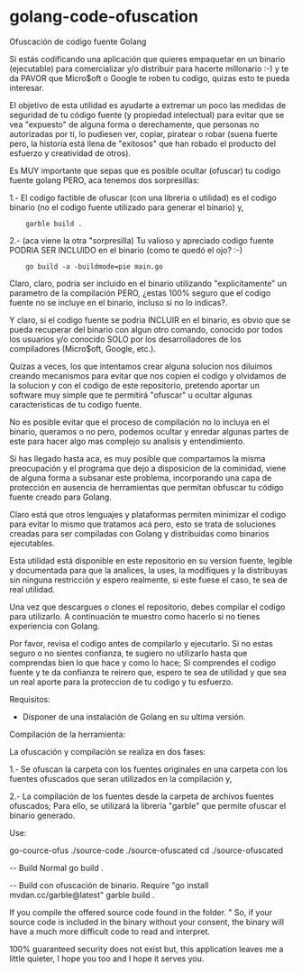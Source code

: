 # golang-code-ofuscation
Ofuscación de codigo fuente Golang

Si estás codificando una aplicación que quieres empaquetar en un binario (ejecutable) para comercializar y/o distribuir para hacerte millonario :-) y te da PAVOR que Micro$oft o Google te roben tu codigo, quizas esto te pueda interesar.

El objetivo de esta utilidad es ayudarte a extremar un poco las medidas de seguridad de tu código fuente (y propiedad intelectual) para evitar que se vea "expuesto" de alguna forma o derechamente, que personas no autorizadas por ti, lo pudiesen ver, copiar, piratear o robar (suena fuerte pero, la historia está llena de "exitosos" que han robado el producto del esfuerzo y creatividad de otros).

Es MUY importante que sepas que es posible ocultar (ofuscar) tu codigo fuente golang PERO, aca tenemos dos sorpresillas:

1.- El codigo factible de ofuscar (con una libreria o utilidad) es el codigo binario (no el codigo fuente utilizado para generar el binario) y, 

        garble build .

2.- (aca viene la otra "sorpresilla) Tu valioso y apreciado codigo fuente PODRIA SER INCLUIDO en el binario (como te quedó el ojo? :-)

        go build -a -buildmode=pie main.go

Claro, claro, podría ser incluido en el binario utilizando "explicitamente" un parametro de la compilación PERO, ¿estas 100% seguro que el codigo fuente no se incluye en el binario, incluso si no lo indicas?.

Y claro, si el codigo fuente se podria INCLUIR en el binario, es obvio que se pueda recuperar del binario con algun otro comando, conocido por todos los usuarios y/o conocido SOLO por los desarrolladores de los compiladores (Micro$oft, Google, etc.).

Quizas a veces, los que intentamos crear alguna solucion nos diluimos creando mecanismos para evitar que nos copien el codigo y olvidamos de la solucion y con el codigo de este repositorio, pretendo aportar un software muy simple que te permitirá "ofuscar" u ocultar algunas caracteristicas de tu codigo fuente.

No es posible evitar que el proceso de compilación no lo incluya en el binario, queramos o no pero, podemos ocultar y enredar algunas partes de este para hacer algo mas complejo su analisis y entendimiento.

Si has llegado hasta aca, es muy posible que compartamos la misma preocupación y el programa que dejo a disposicion de la cominidad, viene de alguna forma a subsanar este problema, incorporando una capa de protección en ausencia de herramientas que permitan obfuscar tu código fuente creado para Golang.

Claro está que otros lenguajes y plataformas permiten minimizar el codigo para evitar lo mismo que tratamos acá pero, esto se trata de soluciones creadas para ser compiladas con Golang y distribuidas como binarios ejecutables.

Esta utilidad está disponible en este repositorio en su version fuente, legible y documentada para que la analices, la uses, la modifiques y la distribuyas sin ninguna restricción y espero realmente, si este fuese el caso, te sea de real utilidad.

Una vez que descargues o clones el repositorio, debes compilar el codigo para utilizarlo. A continuación te muestro como hacerlo si no tienes experiencia con Golang.  

Por favor, revisa el codigo antes de compilarlo y ejecutarlo. Si no estas seguro o no sientes confianza, te sugiero no utilizarlo hasta que comprendas bien lo que hace y como lo hace; Si comprendes el codigo fuente y te da confianza te reirero que, espero te sea de utilidad y que sea un real aporte para la proteccion de tu codigo y tu esfuerzo.

Requisitos:

- Disponer de una instalación de Golang en su ultima versión.

Compilación de la herramienta:




La ofuscación y compilación se realiza en dos fases:

1.- Se ofuscan la carpeta con los fuentes originales en una carpeta con los fuentes ofuscados que seran utilizados en la compilación y,

2.- La compilación de los fuentes desde la carpeta de archivos fuentes ofuscados; Para ello, se utilizará la libreria "garble" que permite ofuscar el binario generado.

Use:

go-cource-ofus ./source-code ./source-ofuscated
cd ./source-ofuscated

-- Build Normal
go build .

-- Build con ofuscación de binario. Require "go install mvdan.cc/garble@latest" 
garble build .


If you compile the offered source code found in the folder. " So, if your source code is included in the binary without your consent, the binary will have a much more difficult code to read and interpret.

100% guaranteed security does not exist but, this application leaves me a little quieter, I hope you too and I hope it serves you.


